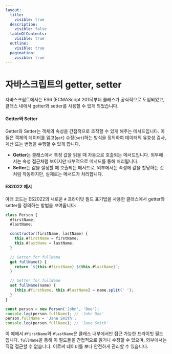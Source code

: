 ```yaml
---
layout:
  title:
    visible: true
  description:
    visible: false
  tableOfContents:
    visible: true
  outline:
    visible: true
  pagination:
    visible: true
---
```


# 자바스크립트의 getter, setter

자바스크립트에서는 ES6 (ECMAScript 2015)부터 클래스가 공식적으로 도입되었고, 클래스 내에서 getter와 setter를 사용할 수 있게 되었습니다.&#x20;

#### Getter와 Setter

Getter와 Setter는 객체의 속성을 간접적으로 조작할 수 있게 해주는 메서드입니다. 이들은 객체의 데이터를 읽고(`get`) 수정(`set`)하는 방식을 정의하여 데이터의 유효성 검사, 계산 또는 변형을 수행할 수 있게 합니다.

* **Getter**는 클래스에서 특정 값을 읽을 때 자동으로 호출되는 메서드입니다. 외부에서는 속성 접근처럼 보이지만 내부적으로 메서드를 통해 처리됩니다.
* **Setter**는 값을 설정할 때 호출되는 메서드로, 외부에서는 속성에 값을 할당하는 것처럼 작동하지만, 실제로는 메서드가 처리합니다.

#### ES2022 예시

아래 코드는 ES2022의 새로운 `#` 프라이빗 필드 표기법을 사용한 클래스에서 getter와 setter를 정의하는 방법을 보여줍니다:

```javascript
class Person {
  #firstName;
  #lastName;

  constructor(firstName, lastName) {
    this.#firstName = firstName;
    this.#lastName = lastName;
  }

  // Getter for fullName
  get fullName() {
    return `${this.#firstName} ${this.#lastName}`;
  }

  // Setter for fullName
  set fullName(name) {
    [this.#firstName, this.#lastName] = name.split(' ');
  }
}

const person = new Person('John', 'Doe');
console.log(person.fullName); // 'John Doe'
person.fullName = 'Jane Smith';
console.log(person.fullName); // 'Jane Smith'
```

이 예에서 `#firstName`와 `#lastName`은 클래스 내부에서만 접근 가능한 프라이빗 필드입니다. `fullName`을 통해 이 필드들을 간접적으로 읽거나 수정할 수 있으며, 외부에서는 직접 접근할 수 없습니다. 이로써 데이터를 보다 안전하게 관리할 수 있습니다.
